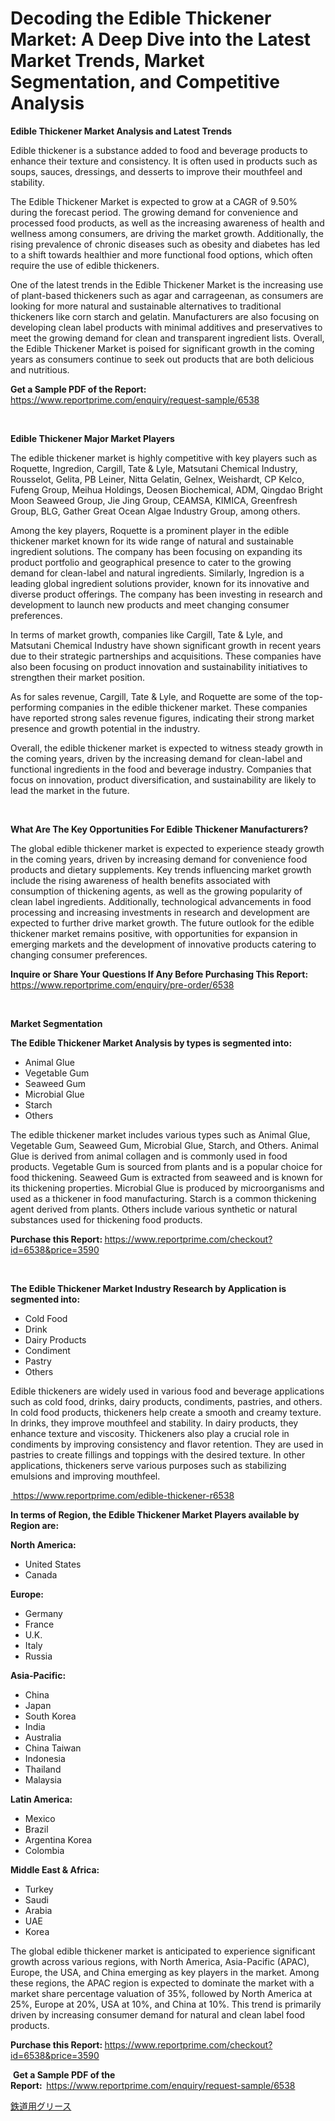 <p><h1>Decoding the Edible Thickener Market: A Deep Dive into the Latest Market Trends, Market Segmentation, and Competitive Analysis</h1></p><p><strong>Edible Thickener Market Analysis and Latest Trends</strong></p>
<p><p>Edible thickener is a substance added to food and beverage products to enhance their texture and consistency. It is often used in products such as soups, sauces, dressings, and desserts to improve their mouthfeel and stability.</p><p>The Edible Thickener Market is expected to grow at a CAGR of 9.50% during the forecast period. The growing demand for convenience and processed food products, as well as the increasing awareness of health and wellness among consumers, are driving the market growth. Additionally, the rising prevalence of chronic diseases such as obesity and diabetes has led to a shift towards healthier and more functional food options, which often require the use of edible thickeners.</p><p>One of the latest trends in the Edible Thickener Market is the increasing use of plant-based thickeners such as agar and carrageenan, as consumers are looking for more natural and sustainable alternatives to traditional thickeners like corn starch and gelatin. Manufacturers are also focusing on developing clean label products with minimal additives and preservatives to meet the growing demand for clean and transparent ingredient lists. Overall, the Edible Thickener Market is poised for significant growth in the coming years as consumers continue to seek out products that are both delicious and nutritious.</p></p>
<p><strong>Get a Sample PDF of the Report:&nbsp;</strong> <a href="https://www.reportprime.com/enquiry/request-sample/6538">https://www.reportprime.com/enquiry/request-sample/6538</a></p>
<p>&nbsp;</p>
<p><strong>Edible Thickener Major Market Players</strong></p>
<p><p>The edible thickener market is highly competitive with key players such as Roquette, Ingredion, Cargill, Tate & Lyle, Matsutani Chemical Industry, Rousselot, Gelita, PB Leiner, Nitta Gelatin, Gelnex, Weishardt, CP Kelco, Fufeng Group, Meihua Holdings, Deosen Biochemical, ADM, Qingdao Bright Moon Seaweed Group, Jie Jing Group, CEAMSA, KIMICA, Greenfresh Group, BLG, Gather Great Ocean Algae Industry Group, among others.</p><p>Among the key players, Roquette is a prominent player in the edible thickener market known for its wide range of natural and sustainable ingredient solutions. The company has been focusing on expanding its product portfolio and geographical presence to cater to the growing demand for clean-label and natural ingredients. Similarly, Ingredion is a leading global ingredient solutions provider, known for its innovative and diverse product offerings. The company has been investing in research and development to launch new products and meet changing consumer preferences.</p><p>In terms of market growth, companies like Cargill, Tate & Lyle, and Matsutani Chemical Industry have shown significant growth in recent years due to their strategic partnerships and acquisitions. These companies have also been focusing on product innovation and sustainability initiatives to strengthen their market position.</p><p>As for sales revenue, Cargill, Tate & Lyle, and Roquette are some of the top-performing companies in the edible thickener market. These companies have reported strong sales revenue figures, indicating their strong market presence and growth potential in the industry.</p><p>Overall, the edible thickener market is expected to witness steady growth in the coming years, driven by the increasing demand for clean-label and functional ingredients in the food and beverage industry. Companies that focus on innovation, product diversification, and sustainability are likely to lead the market in the future.</p></p>
<p>&nbsp;</p>
<p><strong>What Are The Key Opportunities For Edible Thickener Manufacturers?</strong></p>
<p><p>The global edible thickener market is expected to experience steady growth in the coming years, driven by increasing demand for convenience food products and dietary supplements. Key trends influencing market growth include the rising awareness of health benefits associated with consumption of thickening agents, as well as the growing popularity of clean label ingredients. Additionally, technological advancements in food processing and increasing investments in research and development are expected to further drive market growth. The future outlook for the edible thickener market remains positive, with opportunities for expansion in emerging markets and the development of innovative products catering to changing consumer preferences.</p></p>
<p><strong>Inquire or Share Your Questions If Any Before Purchasing This Report:</strong> <a href="https://www.reportprime.com/enquiry/pre-order/6538">https://www.reportprime.com/enquiry/pre-order/6538</a></p>
<p>&nbsp;</p>
<p><strong>Market Segmentation</strong></p>
<p><strong>The Edible Thickener Market Analysis by types is segmented into:</strong></p>
<p><ul><li>Animal Glue</li><li>Vegetable Gum</li><li>Seaweed Gum</li><li>Microbial Glue</li><li>Starch</li><li>Others</li></ul></p>
<p><p>The edible thickener market includes various types such as Animal Glue, Vegetable Gum, Seaweed Gum, Microbial Glue, Starch, and Others. Animal Glue is derived from animal collagen and is commonly used in food products. Vegetable Gum is sourced from plants and is a popular choice for food thickening. Seaweed Gum is extracted from seaweed and is known for its thickening properties. Microbial Glue is produced by microorganisms and used as a thickener in food manufacturing. Starch is a common thickening agent derived from plants. Others include various synthetic or natural substances used for thickening food products.</p></p>
<p><strong>Purchase this Report:&nbsp;</strong><a href="https://www.reportprime.com/checkout?id=6538&price=3590">https://www.reportprime.com/checkout?id=6538&price=3590</a></p>
<p>&nbsp;</p>
<p><strong>The Edible Thickener Market Industry Research by Application is segmented into:</strong></p>
<p><ul><li>Cold Food</li><li>Drink</li><li>Dairy Products</li><li>Condiment</li><li>Pastry</li><li>Others</li></ul></p>
<p><p>Edible thickeners are widely used in various food and beverage applications such as cold food, drinks, dairy products, condiments, pastries, and others. In cold food products, thickeners help create a smooth and creamy texture. In drinks, they improve mouthfeel and stability. In dairy products, they enhance texture and viscosity. Thickeners also play a crucial role in condiments by improving consistency and flavor retention. They are used in pastries to create fillings and toppings with the desired texture. In other applications, thickeners serve various purposes such as stabilizing emulsions and improving mouthfeel.</p></p>
<p><a href="https://www.reportprime.com/edible-thickener-r6538">&nbsp;https://www.reportprime.com/edible-thickener-r6538</a></p>
<p><strong>In terms of Region, the Edible Thickener Market Players available by Region are:</strong></p>
<p>
    <p> <strong> North America: </strong>
        <ul>
            <li>United States</li>
            <li>Canada</li>
        </ul>
        </p> 
    <p> <strong> Europe: </strong>
        <ul>
            <li>Germany</li>
            <li>France</li>
            <li>U.K.</li>
            <li>Italy</li>
            <li>Russia</li>
        </ul>
        </p> 
    <p> <strong> Asia-Pacific: </strong>
        <ul>
            <li>China</li>
            <li>Japan</li>
            <li>South Korea</li>
            <li>India</li>
            <li>Australia</li>
            <li>China Taiwan</li>
            <li>Indonesia</li>
            <li>Thailand</li>
            <li>Malaysia</li>
        </ul>
        </p> 
    <p> <strong> Latin America: </strong>
        <ul>
            <li>Mexico</li>
            <li>Brazil</li>
            <li>Argentina Korea</li>
            <li>Colombia</li>
        </ul>
        </p> 
    <p> <strong> Middle East & Africa: </strong>
        <ul>
            <li>Turkey</li>
            <li>Saudi</li>
            <li>Arabia</li>
            <li>UAE</li>
            <li>Korea</li>
        </ul>
    </p>
    </p>
<p><p>The global edible thickener market is anticipated to experience significant growth across various regions, with North America, Asia-Pacific (APAC), Europe, the USA, and China emerging as key players in the market. Among these regions, the APAC region is expected to dominate the market with a market share percentage valuation of 35%, followed by North America at 25%, Europe at 20%, USA at 10%, and China at 10%. This trend is primarily driven by increasing consumer demand for natural and clean label food products.</p></p>
<p><strong>Purchase this Report: </strong><a href="https://www.reportprime.com/checkout?id=6538&price=3590">https://www.reportprime.com/checkout?id=6538&price=3590</a></p>
<p>&nbsp;<strong>Get a Sample PDF of the Report:&nbsp;&nbsp;</strong><a href="https://www.reportprime.com/enquiry/request-sample/6538">https://www.reportprime.com/enquiry/request-sample/6538</a></p>
<p><strong></strong></p>
<p><p><a href="https://github.com/SarahFahey88/Market-Research-Report-List-1/blob/main/722778619531.md">鉄道用グリース</a></p></p>